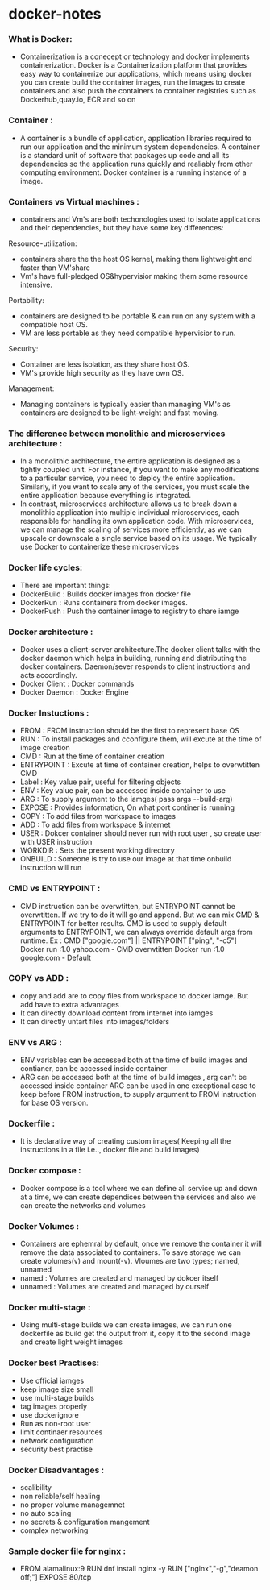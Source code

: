 # docker-notes

### What is Docker:
* Containerization is a conecept or technology and docker implements containerization.
  Docker is a Containerization platform that provides easy way to containerize our applications, which means using docker you can create build the container images, run the images to create containers and also push the containers to container registries such as Dockerhub,quay.io, ECR and so on

### Container :
* A container is a bundle of application, application libraries required to run our application and the minimum system dependencies.
  A container is a standard unit of software that packages up code and all its dependencies so the application runs quickly and realiably from other computing environment.
  Docker container is a running instance of a image.

### Containers vs Virtual machines :
- containers and Vm's are both techonologies used to isolate applications and their dependencies, but they have some key differences:

Resource-utilization:
- containers share the the host OS kernel, making them lightweight and faster than VM'share
- Vm's have full-pledged OS&hypervisior making them some resource intensive.
   
Portability:
- containers are designed to be portable & can run on any system with a compatible host OS.
- VM are less portable as they need compatible hypervisior to run.
   
Security:
- Container are less isolation, as they share host OS.
- VM's provide high security as they have own OS.
   
Management:
- Managing containers is typically easier than managing VM's as containers are designed to be light-weight and fast moving.

### The difference between monolithic and microservices architecture :
-	In a monolithic architecture, the entire application is designed as a tightly coupled unit. For instance, if you want to make any modifications to a particular service, you need to deploy the entire application. Similarly, if you want to scale any of the services, you must scale the entire application because everything is integrated.
-	In contrast, microservices architecture allows us to break down a monolithic application into multiple individual microservices, each responsible for handling its own application code. With microservices, we can manage the scaling of services more efficiently, as we can upscale or downscale a single service based on its usage. We typically use Docker to containerize these microservices

### Docker life cycles:
- There are important things:
- DockerBuild : Builds docker images fron docker file
- DockerRun : Runs containers from docker images.
- DockerPush : Push the container image to registry to share iamge

### Docker architecture :
- Docker uses a client-server architecture.The docker client talks with the docker daemon which helps in building, running and distributing the docker containers. Daemon/sever responds to client instructions and acts accordingly.
- Docker Client : Docker commands
- Docker Daemon : Docker Engine


### Docker Instuctions :
 - FROM : FROM instruction should be the first to represent base OS 
  - RUN : To install packages and cconfigure them, will excute at the time of image creation
  - CMD : Run at the time of container creation
  - ENTRYPOINT : Excute at time of container creation, helps to overwtitten CMD
  - Label : Key value pair, useful for filtering objects
  - ENV : Key value pair, can be accessed inside container to use
  - ARG : To supply argument to the iamges( pass args --build-arg)
  - EXPOSE : Provides information, On what port continer is running
  - COPY : To add files from workspace to images
  - ADD : To add files from workspace & internet
  - USER : Dokcer container should never run with root user , so create user with USER instruction
  - WORKDIR : Sets the present working directory
  - ONBUILD : Someone is try to use our image at that time onbuild instruction will run


### CMD vs ENTRYPOINT :
* CMD instruction can be overwtitten, but ENTRYPOINT cannot be overwtitten. If we try to do it will go and append.
    But we can mix CMD & ENTRYPOINT for better results.
	CMD is used to supply default arguments to ENTRYPOINT, we can always override default args from runtime.
	Ex : CMD ["google.com"] || ENTRYPOINT ["ping", "-c5"]
         Docker run <image-id>:1.0 yahoo.com - CMD overwtitten
		 Docker run <image-id>:1.0 google.com - Default

### COPY vs ADD :
- copy and add are to copy files from workspace to docker iamge. But add have to extra advantages
- It can directly download content from internet into iamges
- It can directly untart files into images/folders  
  


### ENV vs ARG  :
-  ENV variables can be accessed both at the time of build images and contianer, can be accessed inside container
- ARG can be accessed both at the time of build images , arg can't be accessed inside container
    ARG can be used in one exceptional case to keep before FROM instruction, to supply argument to FROM instruction for base OS version.


### Dockerfile :
* It is declarative way of creating custom images( Keeping all the instructions in a file i.e.., docker file and build images)


### Docker compose :
* Docker compose is a tool where we can define all service up and down at a time, we can create dependices between the services and also we can create the networks and volumes

### Docker Volumes :
- Containers are ephemral by default, once we remove the container it will remove the data associated to containers. To save storage we can create volumes(v) and mount(-v). Vloumes are two types; named, unnamed
- named : Volumes are created and managed by dokcer itself
- unnamed : Volumes are created and managed by ourself


### Docker multi-stage :
* Using multi-stage builds we can create images, we can run one dockerfile as build get the output from it, copy it to the second image and create light weight images


### Docker best Practises:
 - Use official iamges
  - keep image size small
  - use multi-stage builds
  - tag images properly
  - use dockerignore
  - Run as non-root user
  - limit continaer resources
  - network configuration
  - security best practise

### Docker Disadvantages :
  - scalibility
  - non reliable/self healing 
  - no proper volume managemnet
  - no auto scaling
  - no secrets & configuration mangement
  - complex networking

### Sample docker file for nginx :
* FROM alamalinux:9
RUN dnf install nginx -y
RUN ["nginx","-g","deamon off;"]
EXPOSE 80/tcp  



